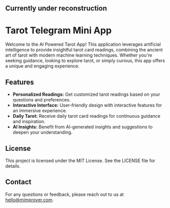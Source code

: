 ## Currently under reconstruction

# Tarot Telegram Mini App

Welcome to the AI Powered Tarot App! This application leverages artificial intelligence to provide insightful tarot card readings,
combining the ancient art of tarot with modern machine learning techniques. Whether you're seeking guidance, looking to explore tarot,
or simply curious, this app offers a unique and engaging experience.

## Features

- **Personalized Readings:** Get customized tarot readings based on your questions and preferences.
- **Interactive Interface:** User-friendly design with interactive features for an immersive experience.
- **Daily Tarot:** Receive daily tarot card readings for continuous guidance and inspiration.
- **AI Insights:** Benefit from AI-generated insights and suggestions to deepen your understanding.

## License

This project is licensed under the MIT License. See the LICENSE file for details.

## Contact

For any questions or feedback, please reach out to us at hello@mimprover.com.
